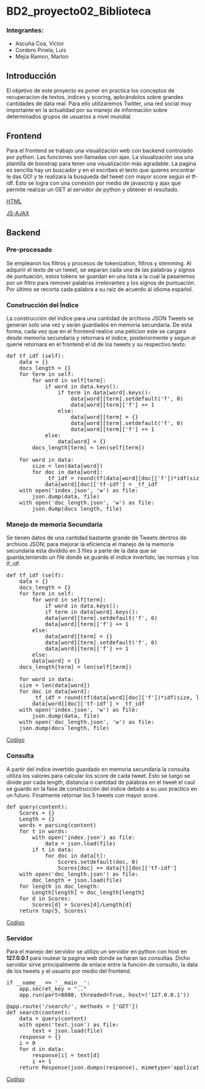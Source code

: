 # BD2_proyecto02_Biblioteca

### Integrantes:
- Ascuña Coa, Vìctor
- Cordero Pinela, Luis
- Mejia Ramon, Marlon

## Introducción

El objetivo de este proyecto es poner en practica los conceptos de recuperacion de textos, indices y scoring, aplicándolos sobre grandes cantidades de data real. Para ello utilizaremos Twitter, una red social muy importante en la actualidad por su manejo de informaciòn sobre determinados grupos de usuarios a nivel mundial.

## Frontend

Para el frontend se trabajo una visualización web con backend controlado por python. Las funciones son llamadas con ajax. La visualización usa una plantilla de boostrap para tener una visualización más agradable. La pagina es sencilla hay un buscador y en el escribes el texto que quieres encontrar le das GO! y te realizara la busqueda del tweet con mayor score según el tf-idf. Esto se logra con una conexión por medio de javascrip y ajax que permite realizar un GET al servidor de python y obtener el resultado.

[HTML](https://github.com/LuisUTEC/BD2_proyecto02_Biblioteca/blob/master/templates/index.html)

[JS-AJAX](https://github.com/LuisUTEC/BD2_proyecto02_Biblioteca/blob/master/static/js/function.js)

## Backend

### Pre-procesado
Se emplearon los filtros y procesos de tokenization, filtros y stemming. Al adquirir el texto de un tweet, se separan cada una de las palabras y signos de puntuación, estos tokens se guardan en una lista a la cual la pasaremos por un filtro para remover palabras irrelevantes y los signos de puntuación. Por último se recorta cada palabra a su raiz de acuerdo al idioma español.  

### Construcción del Índice
La construcciòn del ìndice para una cantidad de archivos JSON Tweets se generan solo una vez y seràn guardados en memoria secundaria. De esta forma, cada vez que en el frontend realice una peticion este se cargara desde memoria secundaria y retornara el indice, posteriormente y segun el querie retornara en el frontend el id de los tweets y su respectivo texto.
<pre>
def tf_idf (self):
	data = {}
	docs_length = {}
	for term in self:
		for word in self[term]:
			if word in data.keys():
				if term in data[word].keys():
					data[word][term].setdefault('f', 0)
					data[word][term]['f'] += 1
				else:
					data[word][term] = {}
					data[word][term].setdefault('f', 0)
					data[word][term]['f'] += 1
			else:
				data[word] = {}
		docs_length[term] = len(self[term])

	for word in data:
		size = len(data[word])
		for doc in data[word]:
			_tf_idf = round(tf(data[word][doc]['f'])*idf(size, len(self)), 2)
			data[word][doc]['tf-idf'] = _tf_idf
	with open('index.json', 'w') as file:
		json.dump(data, file)
	with open('doc_length.json', 'w') as file:
		json.dump(docs_length, file)
</pre>
### Manejo de memoria Secundaria
Se tienen datos de una cantidad bastante grande de Tweets dentros de archivos JSON; para mejorar la eficiencia el manejo de la memoria secundaria esta dividido en 3 files a parte de la data que se guarda,teniendo un file donde se guarda el indice invertido, las normas y los tf_idf.
<pre>
def tf_idf (self):
    data = {}
    docs_length = {}
    for term in self:
        for word in self[term]:
    	    if word in data.keys():
	        if term in data[word].keys():
		    data[word][term].setdefault('f', 0)
		    data[word][term]['f'] += 1
		else:
		    data[word][term] = {}
		    data[word][term].setdefault('f', 0)
		    data[word][term]['f'] += 1
	    else:
		data[word] = {}
	docs_length[term] = len(self[term])

    for word in data:
	size = len(data[word])
	for doc in data[word]:
	    _tf_idf = round(tf(data[word][doc]['f'])*idf(size, len(self)), 2)
	    data[word][doc]['tf-idf'] = _tf_idf
    with open('index.json', 'w') as file:
        json.dump(data, file)
    with open('doc_length.json', 'w') as file:
	json.dump(docs_length, file)
</pre>

[Codigo](https://github.com/LuisUTEC/BD2_proyecto02_Biblioteca/blob/master/invertindex.py)

### Consulta
A partir del indice invertido guardado en memoria secundaria la consulta utiliza los valores para calcular los score de cada tweet. Esto se luego se divide por cada length, distancia o cantidad de palabras en el tweet el caul se guardo en la fase de construcción del indice debido a su uso practico en un futuro. Finalmente retornar los 5 tweets con mayor score.


<pre>
def query(content):
    Scores = {}
    Length = {}
    words = parsing(content)
    for t in words:
        with open('index.json') as file:
            data = json.load(file)
        if t in data:
            for doc in data[t]:
                Scores.setdefault(doc, 0)
                Scores[doc] += data[t][doc]['tf-idf']
    with open('doc_length.json') as file:
        doc_length = json.load(file)
    for length in doc_length:
        Length[length] = doc_length[length]
    for d in Scores:
        Scores[d] = Scores[d]/Length[d]
    return top(5, Scores)
</pre>

[Codigo](https://github.com/LuisUTEC/BD2_proyecto02_Biblioteca/blob/master/query.py)

### Servidor
Para el manejo del servidor se utilizo un servidor en python con host en **127.0.0.1** para routear la pagina web donde se haran las consultas. Dicho servidor sirve principalmente de enlace entre la función de consulto, la data de los tweets y el usuario por medio del frontend.
<pre>
if __name__ == '__main__':
    app.secret_key = ".."
    app.run(port=8080, threaded=True, host=('127.0.0.1'))
</pre> 
<pre>
@app.route('/search/<content>', methods = ['GET'])
def search(content):
    data = query(content)
    with open('text.json') as file:
        text = json.load(file)
    response = {}
    i = 0
    for d in data:
        response[i] = text[d]
        i += 1
    return Response(json.dumps(response), mimetype='application/json')
</pre>

[Codigo](https://github.com/LuisUTEC/BD2_proyecto02_Biblioteca/blob/master/server.py)
